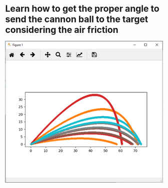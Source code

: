# Learn how to get the proper angle to send the cannon ball to the target considering the air friction 
![Trajectories](ballistics.png)
